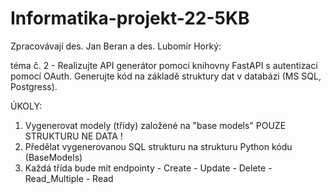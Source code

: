 # Informatika-projekt-22-5KB

Zpracovávají des. Jan Beran a des. Lubomír Horký:

téma č. 2 - Realizujte API generátor pomocí knihovny FastAPI s autentizací pomocí OAuth. Generujte kód na základě struktury dat v databázi (MS SQL, Postgress).


ÚKOLY:
1) Vygenerovat modely (třídy) založené na "base models" POUZE STRUKTURU NE DATA !
2) Předělat vygenerovanou SQL strukturu na strukturu Python kódu (BaseModels)
3) Každá třída bude mít endpointy - Create
                                  - Update
                                  - Delete
                                  - Read_Multiple
                                  - Read
                                 
